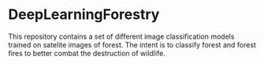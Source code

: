 # DeepLearningForestry

This repository contains a set of different image classification models trained on satelite images of forest. The intent is to classify forest and forest fires to better combat the destruction of wildlife.
